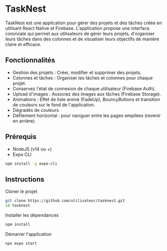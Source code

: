 # TaskNest 

TaskNest est une application pour gérer des projets et des tâches créée en utilisant React Native et Firebase. L'application propose une interface conviviale qui permet aux utilisateurs de gérer leurs projets, d'organiser leurs tâches dans des colonnes et de visualiser leurs objectifs de manière claire et efficace.

## Fonctionnalités

- Gestion des projets : Créer, modifier et supprimer des projets.
- Colonnes et tâches : Organiser les tâches et colonnes pour chaque projet.
- Conservez l'état de connexion de chaque utilisateur (Firebase Auth).
- Upload d'images : Associez des images aux tâches (Firebase Storage).
- Animations : Effet de liste animé (FadeUp), BouncyButtons et transition de couleurs sur le fond de l'application.
- Dégradés de couleurs
- Défilement horizontal : pour naviguer entre les pages empilées (revenir en arrière).

## Prérequis

- NodeJS (v14 ou +)
- Expo CLI

```bash
npm install -g expo-cli
```

## Instructions

Cloner le projet

```bash
git clone https://github.com/utilisateur/tasknest.git
cd tasknest
```

Installer les dépendances

```bash
npm install
```

Démarrer l'application

```bash
npx expo start
```
